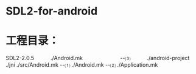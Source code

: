 # SDL2-for-android
# 工程目录：
SDL2-2.0.5
            ./Android.mk                         --⑶
            ./android-project
                        ./jni
                        ./src/Android.mk       --⑴
                        ./Android.mk           --⑵
                        ./Application.mk</p>


